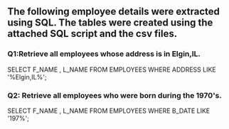 ## The following employee details were extracted using SQL. The tables were created using the attached SQL script and the csv files. 

### Q1:Retrieve all employees whose address is in Elgin,IL.
SELECT F_NAME , L_NAME
FROM EMPLOYEES
WHERE ADDRESS LIKE '%Elgin,IL%';

### Q2: Retrieve all employees who were born during the 1970's.
SELECT F_NAME , L_NAME
FROM EMPLOYEES
WHERE B_DATE LIKE '197%';



